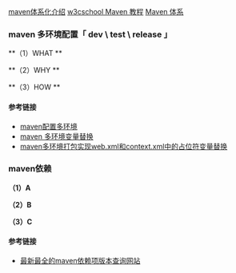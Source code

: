 [maven体系化介绍](http://c.biancheng.net/maven2/profile.html)
[w3cschool Maven 教程](https://www.w3cschool.cn/maven/)
[Maven 体系](https://blog.csdn.net/sgsgkxkx/article/details/123415521)

### maven 多环境配置「 dev \ test \ release 」

**（1）WHAT **

**（2）WHY  **

**（3）HOW **

#### 参考链接
- [maven配置多环境](https://blog.csdn.net/sly1311220942/article/details/123423828)
- [maven 多环境变量替换](https://www.likecs.com/show-204665868.html#sc=2282)
- [maven多环境打包实现web.xml和context.xml中的占位符变量替换](https://blog.csdn.net/lvyuan1234/article/details/107782166)

### maven依赖


**（1）A**

**（2）B**

**（3）C**

#### 参考链接
- [最新最全的maven依赖项版本查询网站](http://mvnrepository.com/)
